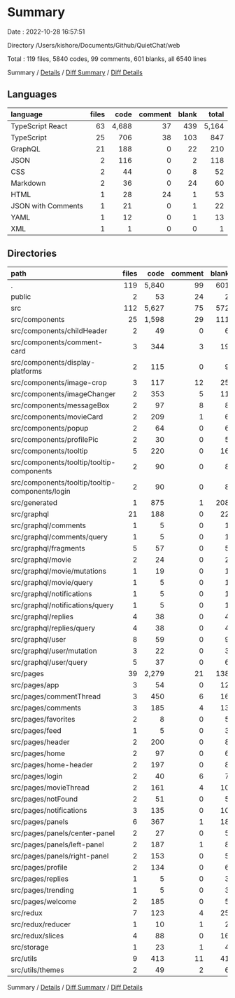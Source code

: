 # Summary

Date : 2022-10-28 16:57:51

Directory /Users/kishore/Documents/Github/QuietChat/web

Total : 119 files,  5840 codes, 99 comments, 601 blanks, all 6540 lines

Summary / [Details](details.md) / [Diff Summary](diff.md) / [Diff Details](diff-details.md)

## Languages
| language | files | code | comment | blank | total |
| :--- | ---: | ---: | ---: | ---: | ---: |
| TypeScript React | 63 | 4,688 | 37 | 439 | 5,164 |
| TypeScript | 25 | 706 | 38 | 103 | 847 |
| GraphQL | 21 | 188 | 0 | 22 | 210 |
| JSON | 2 | 116 | 0 | 2 | 118 |
| CSS | 2 | 44 | 0 | 8 | 52 |
| Markdown | 2 | 36 | 0 | 24 | 60 |
| HTML | 1 | 28 | 24 | 1 | 53 |
| JSON with Comments | 1 | 21 | 0 | 1 | 22 |
| YAML | 1 | 12 | 0 | 1 | 13 |
| XML | 1 | 1 | 0 | 0 | 1 |

## Directories
| path | files | code | comment | blank | total |
| :--- | ---: | ---: | ---: | ---: | ---: |
| . | 119 | 5,840 | 99 | 601 | 6,540 |
| public | 2 | 53 | 24 | 2 | 79 |
| src | 112 | 5,627 | 75 | 572 | 6,274 |
| src/components | 25 | 1,598 | 29 | 111 | 1,738 |
| src/components/childHeader | 2 | 49 | 0 | 6 | 55 |
| src/components/comment-card | 3 | 344 | 3 | 19 | 366 |
| src/components/display-platforms | 2 | 115 | 0 | 9 | 124 |
| src/components/image-crop | 3 | 117 | 12 | 25 | 154 |
| src/components/imageChanger | 2 | 353 | 5 | 11 | 369 |
| src/components/messageBox | 2 | 97 | 8 | 8 | 113 |
| src/components/movieCard | 2 | 209 | 1 | 6 | 216 |
| src/components/popup | 2 | 64 | 0 | 6 | 70 |
| src/components/profilePic | 2 | 30 | 0 | 5 | 35 |
| src/components/tooltip | 5 | 220 | 0 | 16 | 236 |
| src/components/tooltip/tooltip-components | 2 | 90 | 0 | 8 | 98 |
| src/components/tooltip/tooltip-components/login | 2 | 90 | 0 | 8 | 98 |
| src/generated | 1 | 875 | 1 | 208 | 1,084 |
| src/graphql | 21 | 188 | 0 | 22 | 210 |
| src/graphql/comments | 1 | 5 | 0 | 1 | 6 |
| src/graphql/comments/query | 1 | 5 | 0 | 1 | 6 |
| src/graphql/fragments | 5 | 57 | 0 | 5 | 62 |
| src/graphql/movie | 2 | 24 | 0 | 2 | 26 |
| src/graphql/movie/mutations | 1 | 19 | 0 | 1 | 20 |
| src/graphql/movie/query | 1 | 5 | 0 | 1 | 6 |
| src/graphql/notifications | 1 | 5 | 0 | 1 | 6 |
| src/graphql/notifications/query | 1 | 5 | 0 | 1 | 6 |
| src/graphql/replies | 4 | 38 | 0 | 4 | 42 |
| src/graphql/replies/query | 4 | 38 | 0 | 4 | 42 |
| src/graphql/user | 8 | 59 | 0 | 9 | 68 |
| src/graphql/user/mutation | 3 | 22 | 0 | 3 | 25 |
| src/graphql/user/query | 5 | 37 | 0 | 6 | 43 |
| src/pages | 39 | 2,279 | 21 | 138 | 2,438 |
| src/pages/app | 3 | 54 | 0 | 12 | 66 |
| src/pages/commentThread | 3 | 450 | 6 | 16 | 472 |
| src/pages/comments | 3 | 185 | 4 | 13 | 202 |
| src/pages/favorites | 2 | 8 | 0 | 5 | 13 |
| src/pages/feed | 1 | 5 | 0 | 3 | 8 |
| src/pages/header | 2 | 200 | 0 | 8 | 208 |
| src/pages/home | 2 | 97 | 0 | 6 | 103 |
| src/pages/home-header | 2 | 197 | 0 | 8 | 205 |
| src/pages/login | 2 | 40 | 6 | 7 | 53 |
| src/pages/movieThread | 2 | 161 | 4 | 10 | 175 |
| src/pages/notFound | 2 | 51 | 0 | 5 | 56 |
| src/pages/notifications | 3 | 135 | 0 | 10 | 145 |
| src/pages/panels | 6 | 367 | 1 | 18 | 386 |
| src/pages/panels/center-panel | 2 | 27 | 0 | 5 | 32 |
| src/pages/panels/left-panel | 2 | 187 | 1 | 8 | 196 |
| src/pages/panels/right-panel | 2 | 153 | 0 | 5 | 158 |
| src/pages/profile | 2 | 134 | 0 | 6 | 140 |
| src/pages/replies | 1 | 5 | 0 | 3 | 8 |
| src/pages/trending | 1 | 5 | 0 | 3 | 8 |
| src/pages/welcome | 2 | 185 | 0 | 5 | 190 |
| src/redux | 7 | 123 | 4 | 25 | 152 |
| src/redux/reducer | 1 | 10 | 1 | 2 | 13 |
| src/redux/slices | 4 | 88 | 0 | 16 | 104 |
| src/storage | 1 | 23 | 1 | 4 | 28 |
| src/utils | 9 | 413 | 11 | 41 | 465 |
| src/utils/themes | 2 | 49 | 2 | 6 | 57 |

Summary / [Details](details.md) / [Diff Summary](diff.md) / [Diff Details](diff-details.md)